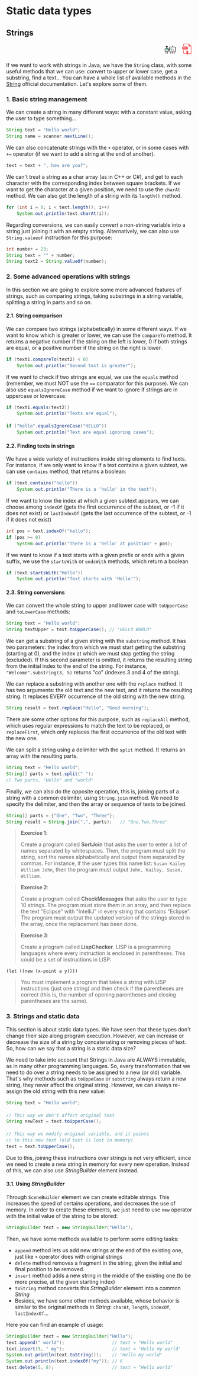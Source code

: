 # Static data types

## Strings

<div style="text-align: right">
<a target="_blank" href="slides/03c.html"><img src="../../img/diapositivas.png" width="32" /></a>&nbsp;&nbsp;
<a target="_blank" href="03c.pdf"><img src="../../img/pdf.png" width="32" /></a>
</div>

If we want to work with strings in Java, we have the `String` class, with some useful methods that we can use: convert to upper or lower case, get a substring, find a text... You can have a whole list of available methods in the [String](https://docs.oracle.com/javase/8/docs/api/java/lang/String.html) official documentation. Let's explore some of them.

### 1. Basic string management

We can create a string in many different ways: with a constant value, asking the user to type something...

```java
String text = "Hello world";
String name = scanner.nextLine();
```

We can also concatenate strings with the `+` operator, or in some cases with `+=` operator (if we want to add a string at the end of another).

```java
text = text + ", how are you?";
```

We can't treat a string as a char array (as in C++ or C#), and get to each character with the corresponding index between square brackets. If we want to get the character at a given position, we need to use the `charAt` method. We can also get the length of a string with its `length()` method.

```java
for (int i = 0; i < text.length(); i++)
    System.out.println(text.charAt(i));
```

Regarding conversions, we can easily convert a non-string variable into a string just joining it with an empty string. Alternatively, we can also use `String.valueof` instruction for this purpose:

```java
int number = 23;
String text = "" + number;
String text2 = String.valueOf(number);
```

### 2. Some advanced operations with strings

In this section we are going to explore some more advanced features of strings, such as comparing strings, taking substrings in a string variable, splitting a string in parts and so on.

#### 2.1. String comparison

We can compare two strings (alphabetically) in some different ways. If we want to know which is greater or lower, we can use the `compareTo` method. It returns a negative number if the string on the left is lower, 0 if both strings are equal, or a positive number if the string on the right is lower.

```java
if (text1.compareTo(text2) < 0)
    System.out.println("Second text is greater");
```

If we want to check if two strings are equal, we use the `equals` method (remember, we must NOT use the `==` comparator for this purpose). We can also use `equalsIgnoreCase` method if we want to ignore if strings are in uppercase or lowercase.

```java
if (text1.equals(text2))
    System.out.println("Texts are equal");

if ("hello".equalsIgnoreCase("HELLO"))
    System.out.println("Text are equal ignoring cases");
```

#### 2.2. Finding texts in strings

We have a wide variety of instructions inside string elements to find texts. For instance, if we only want to know if a text contains a given subtext, we can use `contains` method, that returns a boolean:

```java
if (text.contains("hello"))
	System.out.println("There is a 'hello' in the text");
```

If we want to know the index at which a given subtext appears, we can choose among `indexOf` (gets the first occurrence of the subtext, or -1 if it does not exist) or `lastIndexOf` (gets the last occurrence of the subtext, or -1 if it does not exist)

```java
int pos = text.indexOf("hello");
if (pos >= 0)
	System.out.println("There is a 'hello' at position" + pos);
```

If we want to know if a text starts with a given prefix or ends with a given suffix, we use the `startsWith` or `endsWith` methods, which return a boolean

```java
if (text.startsWith("Hello"))
	System.out.println("Text starts with 'Hello'");
```

#### 2.3. String conversions

We can convert the whole string to upper and lower case with `toUpperCase` and `toLowerCase` methods:

```java
String text = "Hello world";
String textUpper = text.toUpperCase(); // "HELLO WORLD"
```

We can get a substring of a given string with the `substring` method. It has two parameters: the index from which we must start getting the substring (starting at 0), and the index at which we must stop getting the string (excluded). If this second parameter is omitted, it returns the resulting string from the initial index to the end of the string. For instance, `"Welcome".substring(3, 5)` returns "co" (indexes 3 and 4 of the string).

We can replace a substring with another one with the `replace` method. It has two arguments: the old text and the new text, and it returns the resulting string. It replaces EVERY occurrence of the old string with the new string.

```java
String result = text.replace("Hello", "Good morning");
```

There are some other options for this purpose, such as `replaceAll` method, which uses regular expressions to match the text to be replaced, or `replaceFirst`, which only replaces the first occurrence of the old text with the new one.

We can split a string using a delimiter with the `split` method. It returns an array with the resulting parts.

```java
String text = "Hello world";
String[] parts = text.split(" "); 
// Two parts, "Hello" and "world"
```

Finally, we can also do the opposite operation, this is, joining parts of a string with a common delimiter, using `String.join` method. We need to specify the delimiter, and then the array or sequence of texts to be joined.

```java
String[] parts = {"One", "Two", "Three"};
String result = String.join(",", parts);   // "One,Two,Three"
```

> **Exercise 1**:
> 
> Create a program called **SortJoin** that asks the user to enter a list of names separated by whitespaces. Then, the program must split the string, sort the names alphabetically and output them separated by commas. For instance, if the user types this name list: `Susan Kailey William John`, then the program must output `John, Kailey, Susan, William`.

> **Exercise 2**:
> 
> Create a program called **CheckMessages** that asks the user to type 10 strings. The program must store them in an array, and then replace the text "Eclipse" with "IntelliJ" in every string that contains "Eclipse". The program must output the updated version of the strings stored in the array, once the replacement has been done.

> **Exercise 3**:
> 
> Create a program called **LispChecker**. LISP is a programming languages where every instruction is enclosed in parentheses. This could be a set of instructions in LISP:

```Lisp
(let ((new (x-point a y))))
```

> You must implement a program that takes a string with LISP instructions (just one string) and then check if the parentheses are correct (this is, the number of opening parentheses and closing parentheses are the same).

### 3. Strings and static data

This section is about static data types. We have seen that these types don't change their size along program execution. However, we can increase or decrease the size of a string by concatenating or removing pieces of text. So, how can we say that a string is a static data size?

We need to take into account that Strings in Java are ALWAYS immutable, as in many other programming languages. So, every transformation that we need to do over a string needs to be assigned to a new (or old) variable. That's why methods such as `toUppeCase` or `substring` always return a new string, they never affect the original string. However, we can always re-assign the old string with this new value:

```java
String text = "Hello world";

// This way we don't affect original text
String newText = text.toUpperCase();

// This way we modify original variable, and it points
// to this new text (old text is lost in memory)
text = text.toUpperCase();
```

Due to this, joining these instructions over strings is not very efficient, since we need to create a new string in memory for every new operation. Instead of this, we can also use *StringBuilder* element instead.

#### 3.1. Using *StringBuilder*

Through `SceneBuilder` element we can create editable strings. This increases the speed of certains operations, and decreases the use of memory. In order to create these elements, we just need to use `new` operator with the initial value of the string to be stored:

```java
StringBuilder text = new StringBuilder("Hello");
```

Then, we have some methods available to perform some editing tasks:

* `append` method lets us add new strings at the end of the existing one, just like `+` operator does with original strings
* `delete` method removes a fragment in the string, given the initial and final position to be removed.
* `insert` method adds a new string in the middle of the existing one (to be more precise, at the given starting index)
* `toString` method converts this *StringBuilder* element into a common *String*
* Besides, we have some other methods available, whose behavior is similar to the original methods in *String*: `charAt`, `length`, `indexOf`, `lastIndexOf`...

Here you can find an example of usage:

```java
StringBuilder text = new StringBuilder("Hello");
text.append(" world");                  // text = "Hello world"
text.insert(5, " my");                  // text = "Hello my world"
System.out.println(text.toString());    // "Hello my world"
System.out.println(text.indexOf("my")); // 6
text.delete(5, 8);                      // text = "Hello world"
```

